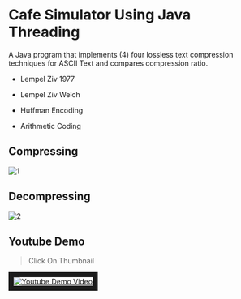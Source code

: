 # Cafe Simulator Using Java Threading
A Java program that implements (4) four lossless text compression techniques for ASCII Text and compares compression ratio.

 - Lempel Ziv 1977

 - Lempel Ziv Welch

 - Huffman Encoding

 - Arithmetic Coding

## Compressing
![1](https://user-images.githubusercontent.com/16992394/33783284-d4c603a0-dc64-11e7-8668-e5177c4352c2.gif)

## Decompressing
![2](https://user-images.githubusercontent.com/16992394/33783283-d48c4b60-dc64-11e7-96ad-e1f6e45c7b14.gif)


## Youtube Demo

>Click On Thumbnail

<a href="http://www.youtube.com/watch?feature=player_embedded&v=sDHKE3LYC84
" target="_blank"><img src="http://img.youtube.com/vi/sDHKE3LYC84/0.jpg" 
alt="Youtube Demo Video" border="10" /></a>
